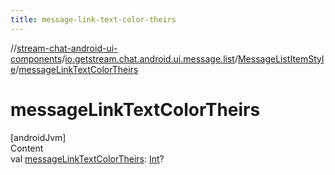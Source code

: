 ```yaml
---
title: message-link-text-color-theirs
---
```

//[stream-chat-android-ui-components](../../../index.md)/[io.getstream.chat.android.ui.message.list](../index.md)/[MessageListItemStyle](index.md)/[messageLinkTextColorTheirs](messageLinkTextColorTheirs.md)



# messageLinkTextColorTheirs  
[androidJvm]  
Content  
val [messageLinkTextColorTheirs](messageLinkTextColorTheirs.md): [Int](https://kotlinlang.org/api/latest/jvm/stdlib/kotlin/-int/index.html)?  



